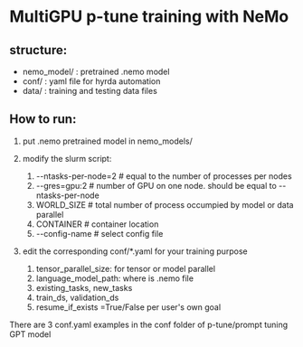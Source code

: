 # MultiGPU p-tune training with NeMo 

## structure:
 - nemo_model/ : pretrained .nemo model
 - conf/  : yaml file for hyrda automation 
 - data/  : training and testing data files


## How to run:

1. put .nemo pretrained model in nemo_models/

2. modify the slurm script:
   1. --ntasks-per-node=2 # equal to the number of processes per nodes
   2. --gres=gpu:2 # number of GPU on one node. should be equal to --ntasks-per-node
   3. WORLD_SIZE # total number of process occumpied by model or data parallel
   4. CONTAINER # container location
   5. --config-name # select config file

3. edit the corresponding conf/*.yaml for your training purpose
   1. tensor_parallel_size: for tensor or model parallel
   2. language_model_path: where is .nemo file
   3. existing_tasks, new_tasks
   4. train_ds, validation_ds 
   4. resume_if_exists =True/False per user's own goal

There are 3 conf.yaml examples in the conf folder of p-tune/prompt tuning GPT model 